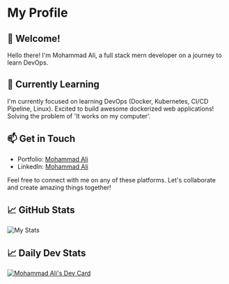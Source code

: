 # My Profile

## 👋 Welcome!

Hello there! I'm Mohammad Ali, a full stack mern developer on a journey to learn DevOps.

## 🌱 Currently Learning

I'm currently focused on learning DevOps (Docker, Kubernetes, CI/CD Pipeline, Linux). Excited to build awesome dockerized web applications! Solving the problem of 'It works on my computer'.

## 📫 Get in Touch

- Portfolio: [Mohammad Ali](https://mohammad-ali.click)
- LinkedIn: [Mohammad Ali](https://www.linkedin.com/in/mohammad-ali-rauf/)

Feel free to connect with me on any of these platforms. Let's collaborate and create amazing things together!

## 📈 GitHub Stats

![My Stats](https://github-readme-stats.vercel.app/api?username=Mohammad-Ali-Rauf&show_icons=true&theme=radical)

## 📈 Daily Dev Stats

[![Mohammad Ali's Dev Card](https://api.daily.dev/devcards/767d6d211389477cbaee3f1c978ea13f.png?r=7ed)](https://app.daily.dev/mohammadali87)

